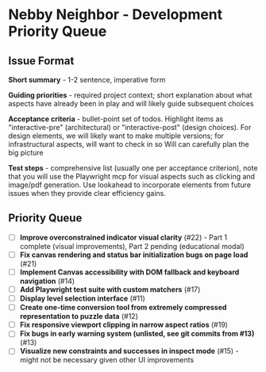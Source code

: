 # Nebby Neighbor - Development Priority Queue

## Issue Format

**Short summary** - 1-2 sentence, imperative form

**Guiding priorities** - required project context; short explanation about what aspects have already been in play and will likely guide subsequent choices

**Acceptance criteria** - bullet-point set of todos. Highlight items as "interactive-pre" (architectural) or "interactive-post" (design choices). For design elements, we will likely want to make multiple versions; for infrastructural aspects, will want to check in so Will can carefully plan the big picture

**Test steps** - comprehensive list (usually one per acceptance criterion), note that you will use the Playwright mcp for visual aspects such as clicking and image/pdf generation. Use lookahead to incorporate elements from future issues when they provide clear efficiency gains.

## Priority Queue

- [ ] **Improve overconstrained indicator visual clarity** (#22) - Part 1 complete (visual improvements), Part 2 pending (educational modal)
- [ ] **Fix canvas rendering and status bar initialization bugs on page load** (#21)
- [ ] **Implement Canvas accessibility with DOM fallback and keyboard navigation** (#14)
- [ ] **Add Playwright test suite with custom matchers** (#17)
- [ ] **Display level selection interface** (#11)
- [ ] **Create one-time conversion tool from extremely compressed representation to puzzle data** (#12)
- [ ] **Fix responsive viewport clipping in narrow aspect ratios** (#19)
- [ ] **Fix bugs in early warning system (unlisted, see git commits from #13)** (#13)
- [ ] **Visualize new constraints and successes in inspect mode** (#15) - might not be necessary given other UI improvements